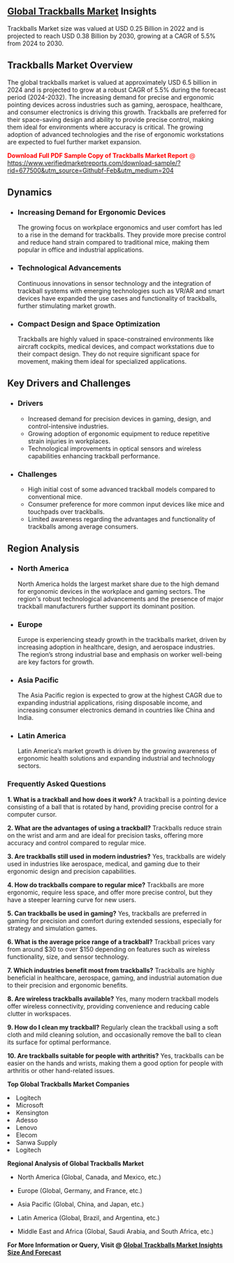 <h2><a href="https://www.verifiedmarketreports.com/download-sample/?rid=677500&amp;utm_source=Githubf&amp;utm_medium=204" target="_blank">Global Trackballs Market</a> Insights</h2><p>Trackballs Market size was valued at USD 0.25 Billion in 2022 and is projected to reach USD 0.38 Billion by 2030, growing at a CAGR of 5.5% from 2024 to 2030.</p><p> <h2>Trackballs Market Overview</h2> <p>The global trackballs market is valued at approximately USD 6.5 billion in 2024 and is projected to grow at a robust CAGR of 5.5% during the forecast period (2024-2032). The increasing demand for precise and ergonomic pointing devices across industries such as gaming, aerospace, healthcare, and consumer electronics is driving this growth. Trackballs are preferred for their space-saving design and ability to provide precise control, making them ideal for environments where accuracy is critical. The growing adoption of advanced technologies and the rise of ergonomic workstations are expected to fuel further market expansion.</p> <p><p><span class=""><span style="color: #ff0000;"><strong>Download Full PDF Sample Copy of Trackballs Market Report</strong> @ </span><a href="https://www.verifiedmarketreports.com/download-sample/?rid=677500&amp;utm_source=Githubf-Feb&amp;utm_medium=204" target="_blank">https://www.verifiedmarketreports.com/download-sample/?rid=677500&amp;utm_source=Githubf-Feb&amp;utm_medium=204</a></span></p></p> <h2>Dynamics</h2> <ul> <li><h3>Increasing Demand for Ergonomic Devices</h3> The growing focus on workplace ergonomics and user comfort has led to a rise in the demand for trackballs. They provide more precise control and reduce hand strain compared to traditional mice, making them popular in office and industrial applications.</li> <li><h3>Technological Advancements</h3> Continuous innovations in sensor technology and the integration of trackball systems with emerging technologies such as VR/AR and smart devices have expanded the use cases and functionality of trackballs, further stimulating market growth.</li> <li><h3>Compact Design and Space Optimization</h3> Trackballs are highly valued in space-constrained environments like aircraft cockpits, medical devices, and compact workstations due to their compact design. They do not require significant space for movement, making them ideal for specialized applications.</li> </ul> <h2>Key Drivers and Challenges</h2> <ul> <li><h3>Drivers</h3> <ul> <li>Increased demand for precision devices in gaming, design, and control-intensive industries.</li> <li>Growing adoption of ergonomic equipment to reduce repetitive strain injuries in workplaces.</li> <li>Technological improvements in optical sensors and wireless capabilities enhancing trackball performance.</li> </ul> </li> <li><h3>Challenges</h3> <ul> <li>High initial cost of some advanced trackball models compared to conventional mice.</li> <li>Consumer preference for more common input devices like mice and touchpads over trackballs.</li> <li>Limited awareness regarding the advantages and functionality of trackballs among average consumers.</li> </ul> </li> </ul> <h2>Region Analysis</h2> <ul> <li><h3>North America</h3> North America holds the largest market share due to the high demand for ergonomic devices in the workplace and gaming sectors. The region's robust technological advancements and the presence of major trackball manufacturers further support its dominant position.</li> <li><h3>Europe</h3> Europe is experiencing steady growth in the trackballs market, driven by increasing adoption in healthcare, design, and aerospace industries. The region’s strong industrial base and emphasis on worker well-being are key factors for growth.</li> <li><h3>Asia Pacific</h3> The Asia Pacific region is expected to grow at the highest CAGR due to expanding industrial applications, rising disposable income, and increasing consumer electronics demand in countries like China and India.</li> <li><h3>Latin America</h3> Latin America’s market growth is driven by the growing awareness of ergonomic health solutions and expanding industrial and technology sectors.</li> </ul> <h3>Frequently Asked Questions</h3> <p><strong>1. What is a trackball and how does it work?</strong> A trackball is a pointing device consisting of a ball that is rotated by hand, providing precise control for a computer cursor.</p> <p><strong>2. What are the advantages of using a trackball?</strong> Trackballs reduce strain on the wrist and arm and are ideal for precision tasks, offering more accuracy and control compared to regular mice.</p> <p><strong>3. Are trackballs still used in modern industries?</strong> Yes, trackballs are widely used in industries like aerospace, medical, and gaming due to their ergonomic design and precision capabilities.</p> <p><strong>4. How do trackballs compare to regular mice?</strong> Trackballs are more ergonomic, require less space, and offer more precise control, but they have a steeper learning curve for new users.</p> <p><strong>5. Can trackballs be used in gaming?</strong> Yes, trackballs are preferred in gaming for precision and comfort during extended sessions, especially for strategy and simulation games.</p> <p><strong>6. What is the average price range of a trackball?</strong> Trackball prices vary from around $30 to over $150 depending on features such as wireless functionality, size, and sensor technology.</p> <p><strong>7. Which industries benefit most from trackballs?</strong> Trackballs are highly beneficial in healthcare, aerospace, gaming, and industrial automation due to their precision and ergonomic benefits.</p> <p><strong>8. Are wireless trackballs available?</strong> Yes, many modern trackball models offer wireless connectivity, providing convenience and reducing cable clutter in workspaces.</p> <p><strong>9. How do I clean my trackball?</strong> Regularly clean the trackball using a soft cloth and mild cleaning solution, and occasionally remove the ball to clean its surface for optimal performance.</p> <p><strong>10. Are trackballs suitable for people with arthritis?</strong> Yes, trackballs can be easier on the hands and wrists, making them a good option for people with arthritis or other hand-related issues.</p> </p><p><strong>Top Global Trackballs Market Companies</strong></p><div data-test-id=""><p><li>Logitech</li><li> Microsoft</li><li> Kensington</li><li> Adesso</li><li> Lenovo</li><li> Elecom</li><li> Sanwa Supply</li><li> Logitech</li></p><div><strong>Regional Analysis of&nbsp;Global Trackballs Market</strong></div><ul><li dir="ltr"><p dir="ltr">North America&nbsp;(Global, Canada, and Mexico, etc.)</p></li><li dir="ltr"><p dir="ltr">Europe (Global, Germany, and France, etc.)</p></li><li dir="ltr"><p dir="ltr">Asia Pacific&nbsp;(Global, China, and Japan, etc.)</p></li><li dir="ltr"><p dir="ltr">Latin America&nbsp;(Global, Brazil, and Argentina, etc.)</p></li><li dir="ltr">Middle East and Africa&nbsp;(Global, Saudi Arabia, and South Africa, etc.)</li></ul><p><strong>For More Information or Query, Visit @&nbsp;</strong><strong><a href="https://www.verifiedmarketreports.com/product/trackballs-market/?utm_source=Githubf&amp;utm_medium=204" target="_blank">Global Trackballs Market Insights Size And Forecast</a></strong></p></div>
